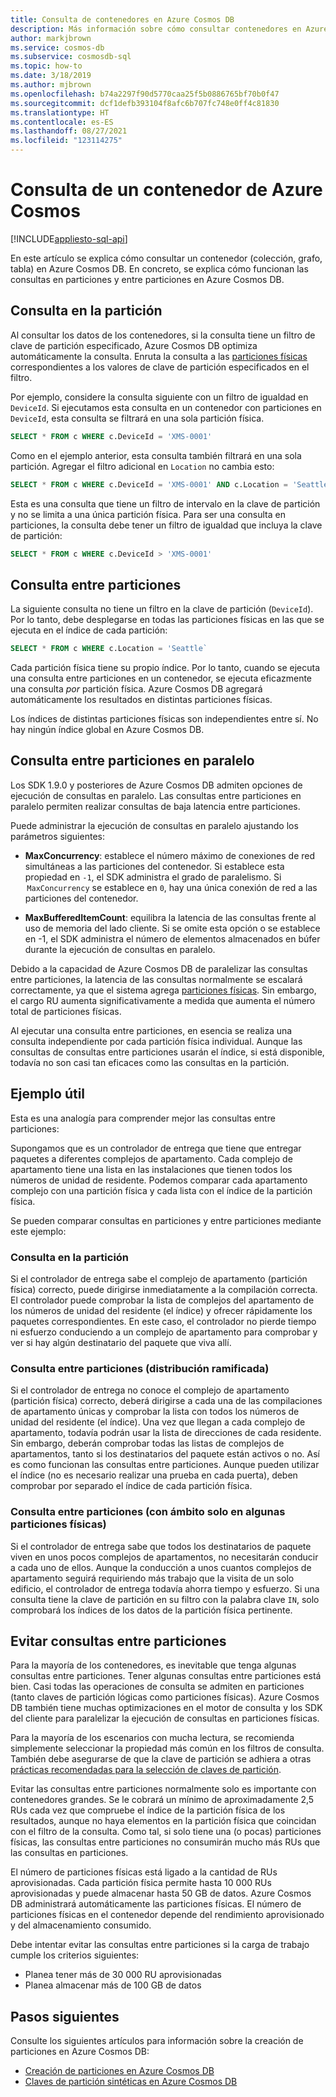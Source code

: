```yaml
---
title: Consulta de contenedores en Azure Cosmos DB
description: Más información sobre cómo consultar contenedores en Azure Cosmos DB mediante consultas en particiones y entre particiones
author: markjbrown
ms.service: cosmos-db
ms.subservice: cosmosdb-sql
ms.topic: how-to
ms.date: 3/18/2019
ms.author: mjbrown
ms.openlocfilehash: b74a2297f90d5770caa25f5b0886765bf70b0f47
ms.sourcegitcommit: dcf1defb393104f8afc6b707fc748e0ff4c81830
ms.translationtype: HT
ms.contentlocale: es-ES
ms.lasthandoff: 08/27/2021
ms.locfileid: "123114275"
---
```

# <a name="query-an-azure-cosmos-container"></a>Consulta de un contenedor de Azure Cosmos
[!INCLUDE[appliesto-sql-api](../includes/appliesto-sql-api.md)]

En este artículo se explica cómo consultar un contenedor (colección, grafo, tabla) en Azure Cosmos DB. En concreto, se explica cómo funcionan las consultas en particiones y entre particiones en Azure Cosmos DB.

## <a name="in-partition-query"></a>Consulta en la partición

Al consultar los datos de los contenedores, si la consulta tiene un filtro de clave de partición especificado, Azure Cosmos DB optimiza automáticamente la consulta. Enruta la consulta a las [particiones físicas](../partitioning-overview.md#physical-partitions) correspondientes a los valores de clave de partición especificados en el filtro.

Por ejemplo, considere la consulta siguiente con un filtro de igualdad en `DeviceId`. Si ejecutamos esta consulta en un contenedor con particiones en `DeviceId`, esta consulta se filtrará en una sola partición física.

```sql
SELECT * FROM c WHERE c.DeviceId = 'XMS-0001'
```

Como en el ejemplo anterior, esta consulta también filtrará en una sola partición. Agregar el filtro adicional en `Location` no cambia esto:

```sql
SELECT * FROM c WHERE c.DeviceId = 'XMS-0001' AND c.Location = 'Seattle'
```

Esta es una consulta que tiene un filtro de intervalo en la clave de partición y no se limita a una única partición física. Para ser una consulta en particiones, la consulta debe tener un filtro de igualdad que incluya la clave de partición:

```sql
SELECT * FROM c WHERE c.DeviceId > 'XMS-0001'
```

## <a name="cross-partition-query"></a>Consulta entre particiones

La siguiente consulta no tiene un filtro en la clave de partición (`DeviceId`). Por lo tanto, debe desplegarse en todas las particiones físicas en las que se ejecuta en el índice de cada partición:

```sql
SELECT * FROM c WHERE c.Location = 'Seattle`
```

Cada partición física tiene su propio índice. Por lo tanto, cuando se ejecuta una consulta entre particiones en un contenedor, se ejecuta eficazmente una consulta *por* partición física. Azure Cosmos DB agregará automáticamente los resultados en distintas particiones físicas.

Los índices de distintas particiones físicas son independientes entre sí. No hay ningún índice global en Azure Cosmos DB.

## <a name="parallel-cross-partition-query"></a>Consulta entre particiones en paralelo

Los SDK 1.9.0 y posteriores de Azure Cosmos DB admiten opciones de ejecución de consultas en paralelo. Las consultas entre particiones en paralelo permiten realizar consultas de baja latencia entre particiones.

Puede administrar la ejecución de consultas en paralelo ajustando los parámetros siguientes:

- **MaxConcurrency**: establece el número máximo de conexiones de red simultáneas a las particiones del contenedor. Si establece esta propiedad en `-1`, el SDK administra el grado de paralelismo. Si  `MaxConcurrency` se establece en `0`, hay una única conexión de red a las particiones del contenedor.

- **MaxBufferedItemCount**: equilibra la latencia de las consultas frente al uso de memoria del lado cliente. Si se omite esta opción o se establece en -1, el SDK administra el número de elementos almacenados en búfer durante la ejecución de consultas en paralelo.

Debido a la capacidad de Azure Cosmos DB de paralelizar las consultas entre particiones, la latencia de las consultas normalmente se escalará correctamente, ya que el sistema agrega [particiones físicas](../partitioning-overview.md#physical-partitions). Sin embargo, el cargo RU aumenta significativamente a medida que aumenta el número total de particiones físicas.

Al ejecutar una consulta entre particiones, en esencia se realiza una consulta independiente por cada partición física individual. Aunque las consultas de consultas entre particiones usarán el índice, si está disponible, todavía no son casi tan eficaces como las consultas en la partición.

## <a name="useful-example"></a>Ejemplo útil

Esta es una analogía para comprender mejor las consultas entre particiones:

Supongamos que es un controlador de entrega que tiene que entregar paquetes a diferentes complejos de apartamento. Cada complejo de apartamento tiene una lista en las instalaciones que tienen todos los números de unidad de residente. Podemos comparar cada apartamento complejo con una partición física y cada lista con el índice de la partición física.

Se pueden comparar consultas en particiones y entre particiones mediante este ejemplo:

### <a name="in-partition-query"></a>Consulta en la partición

Si el controlador de entrega sabe el complejo de apartamento (partición física) correcto, puede dirigirse inmediatamente a la compilación correcta. El controlador puede comprobar la lista de complejos del apartamento de los números de unidad del residente (el índice) y ofrecer rápidamente los paquetes correspondientes. En este caso, el controlador no pierde tiempo ni esfuerzo conduciendo a un complejo de apartamento para comprobar y ver si hay algún destinatario del paquete que viva allí.

### <a name="cross-partition-query-fan-out"></a>Consulta entre particiones (distribución ramificada)

Si el controlador de entrega no conoce el complejo de apartamento (partición física) correcto, deberá dirigirse a cada una de las compilaciones de apartamento únicas y comprobar la lista con todos los números de unidad del residente (el índice). Una vez que llegan a cada complejo de apartamento, todavía podrán usar la lista de direcciones de cada residente. Sin embargo, deberán comprobar todas las listas de complejos de apartamentos, tanto si los destinatarios del paquete están activos o no. Así es como funcionan las consultas entre particiones. Aunque pueden utilizar el índice (no es necesario realizar una prueba en cada puerta), deben comprobar por separado el índice de cada partición física.

### <a name="cross-partition-query-scoped-to-only-a-few-physical-partitions"></a>Consulta entre particiones (con ámbito solo en algunas particiones físicas)

Si el controlador de entrega sabe que todos los destinatarios de paquete viven en unos pocos complejos de apartamentos, no necesitarán conducir a cada uno de ellos. Aunque la conducción a unos cuantos complejos de apartamento seguirá requiriendo más trabajo que la visita de un solo edificio, el controlador de entrega todavía ahorra tiempo y esfuerzo. Si una consulta tiene la clave de partición en su filtro con la palabra clave `IN`, solo comprobará los índices de los datos de la partición física pertinente.

## <a name="avoiding-cross-partition-queries"></a>Evitar consultas entre particiones

Para la mayoría de los contenedores, es inevitable que tenga algunas consultas entre particiones. Tener algunas consultas entre particiones está bien. Casi todas las operaciones de consulta se admiten en particiones (tanto claves de partición lógicas como particiones físicas). Azure Cosmos DB también tiene muchas optimizaciones en el motor de consulta y los SDK del cliente para paralelizar la ejecución de consultas en particiones físicas.

Para la mayoría de los escenarios con mucha lectura, se recomienda simplemente seleccionar la propiedad más común en los filtros de consulta. También debe asegurarse de que la clave de partición se adhiera a otras [prácticas recomendadas para la selección de claves de partición](../partitioning-overview.md#choose-partitionkey).

Evitar las consultas entre particiones normalmente solo es importante con contenedores grandes. Se le cobrará un mínimo de aproximadamente 2,5 RUs cada vez que compruebe el índice de la partición física de los resultados, aunque no haya elementos en la partición física que coincidan con el filtro de la consulta. Como tal, si solo tiene una (o pocas) particiones físicas, las consultas entre particiones no consumirán mucho más RUs que las consultas en particiones.

El número de particiones físicas está ligado a la cantidad de RUs aprovisionadas. Cada partición física permite hasta 10 000 RUs aprovisionadas y puede almacenar hasta 50 GB de datos. Azure Cosmos DB administrará automáticamente las particiones físicas. El número de particiones físicas en el contenedor depende del rendimiento aprovisionado y del almacenamiento consumido.

Debe intentar evitar las consultas entre particiones si la carga de trabajo cumple los criterios siguientes:
- Planea tener más de 30 000 RU aprovisionadas
- Planea almacenar más de 100 GB de datos

## <a name="next-steps"></a>Pasos siguientes

Consulte los siguientes artículos para información sobre la creación de particiones en Azure Cosmos DB:

- [Creación de particiones en Azure Cosmos DB](../partitioning-overview.md)
- [Claves de partición sintéticas en Azure Cosmos DB](synthetic-partition-keys.md)
